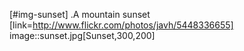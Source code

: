 [#img-sunset]
.A mountain sunset
[link=http://www.flickr.com/photos/javh/5448336655]
image::sunset.jpg[Sunset,300,200]
